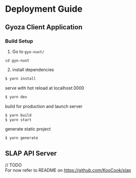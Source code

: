 # Deployment Guide

## Gyoza Client Application

### Build Setup

1. Go to `gyo-nuxt/`
```shell
cd gyo-nuxt
```

2. install dependencies
```bash
$ yarn install
````

serve with hot reload at localhost:3000
```bash
$ yarn dev
````

build for production and launch server
```bash
$ yarn build
$ yarn start
````

generate static project
```bash
$ yarn generate
```

## SLAP API Server

// TODO  
For now refer to README on https://github.com/KooCook/slap
